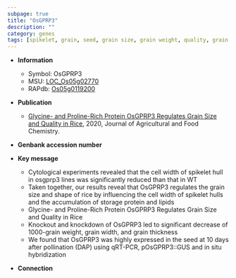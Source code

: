 ```yaml
---
subpage: true
title: "OsGPRP3"
description: ""
category: genes
tags: [spikelet, grain, seed, grain size, grain weight, quality, grain width, grain quality]
---
```


* **Information**  
    + Symbol: OsGPRP3  
    + MSU: [LOC_Os05g02770](http://rice.plantbiology.msu.edu/cgi-bin/ORF_infopage.cgi?orf=LOC_Os05g02770)  
    + RAPdb: [Os05g0119200](http://rapdb.dna.affrc.go.jp/viewer/gbrowse_details/irgsp1?name=Os05g0119200)  

* **Publication**  
    + [Glycine- and Proline-Rich Protein OsGPRP3 Regulates Grain Size and Quality in Rice](http://www.ncbi.nlm.nih.gov/pubmed?term=Glycine-+and+Proline-Rich+Protein+OsGPRP3+Regulates+Grain+Size+and+Quality+in+Rice%5BTitle%5D), 2020, Journal of Agricultural and Food Chemistry.

* **Genbank accession number**  

* **Key message**  
    + Cytological experiments revealed that the cell width of spikelet hull in osgprp3 lines was significantly reduced than that in WT
    + Taken together, our results reveal that OsGPRP3 regulates the grain size and shape of rice by influencing the cell width of spikelet hulls and the accumulation of storage protein and lipids
    + Glycine- and Proline-Rich Protein OsGPRP3 Regulates Grain Size and Quality in Rice
    + Knockout and knockdown of OsGPRP3 led to significant decrease of 1000-grain weight, grain width, and grain thickness
    + We found that OsGPRP3 was highly expressed in the seed at 10 days after pollination (DAP) using qRT-PCR, pOsGPRP3::GUS and in situ hybridization

* **Connection**  




